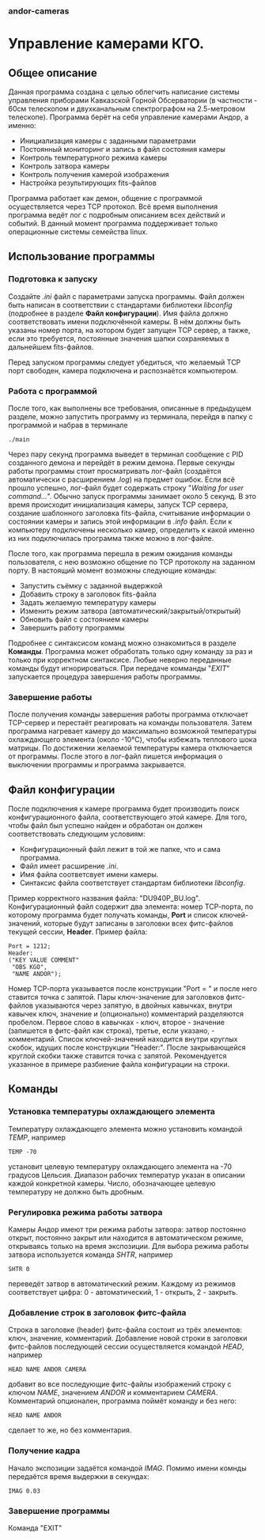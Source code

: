 ### andor-cameras
# Управление камерами КГО.

## Общее описание
Данная программа создана с целью облегчить написание системы управления приборами Кавказской Горной Обсерватории (в частности - 60см телескопом и двухканальным спектрографом на 2.5-метровом телескопе). Программа берёт на себя управление камерами Андор, а именно:

*   Инициализация камеры с заданными параметрами
*   Постоянный мониторинг и запись в файл состояния камеры
*   Контроль температурного режима камеры
*   Контроль затвора камеры
*   Контроль получения камерой изображения
*   Настройка результирующих fits-файлов

Программа работает как демон, общение с программой осуществляется через TCP протокол. Всё время выполнения программа ведёт лог с подробным описанием всех действий и событий. В данный момент программа поддерживает только операционные системы семейства linux.


## Использование программы
### Подготовка к запуску
Создайте *.ini* файл с параметрами запуска программы. Файл должен быть написан в соответствии с стандартами библиотеки *libconfig* (подробнее в разделе **Файл конфигурации**). Имя файла должно соответствовать имени подключённой камеры. В нём должны быть указаны номер порта, на котором будет запущен TCP сервер, а также, если это требуется, постоянные значения шапки сохраняемых в дальнейшем fits-файлов.

Перед запуском программы следует убедиться, что желаемый TCP порт свободен, камера подключена и распознаётся компьютером.

### Работа с программой
После того, как выполнены все требования, описанные в предыдущем разделе, можно запустить программу из терминала, перейдя в папку с программой и набрав в терминале
```
./main
```
Через пару секунд программа выведет в терминал сообщение с PID созданного демона и перейдёт в режим демона. Первые секунды работы программы стоит просматривать лог-файл (создаётся автоматически с расширением *.log*) на предмет ошибок. Если всё прошло успешно, лог-файл будет содержать строку "*Waiting for user command...*". Обычно запуск программы занимает около 5 секунд. В это время происходит инициализация камеры, запуск TCP сервера, создание шаблонного заголовка fits-файла, считывание информации о состоянии камеры и запись этой информации в *.info* файл. Если к компьютеру подключены несколько камер, определить к какой именно из них подключилась программа также можно в лог-файле.

После того, как программа перешла в режим ожидания команды пользователя, с нею возможно общение по TCP протоколу на заданном порту. В настоящий момент возможны следующие команды:
*   Запустить съёмку с заданной выдержкой
*   Добавить строку в заголовок fits-файла
*   Задать желаемую температуру камеры
*   Изменить режим затвора (автоматический/закрытый/открытый)
*   Обновить файл с состоянием камеры
*   Завершить работу программы

Подробнее с синтаксисом команд можно ознакомиться в разделе **Команды**. Программа может обработать только одну команду за раз и только при корректном синтаксисе. Любые неверно переданные команды будут игнорироваться. При передаче комманды "*EXIT*" запускается процедура завершения работы программы.

### Завершение работы
После получения команды завершения работы программа отключает TCP-сервер и перестаёт реагировать на команды пользователя. Затем программа нагревает камеру до максимально возможной температуры охлаждающего элемента (около -10°C), чтобы избежать теплового шока матрицы. По достижении желаемой температуры камера отключается от программы. После этого в лог-файл пишется информация о выключении программы и программа закрывается.

## Файл конфигурации
После подключения к камере программа будет производить поиск конфигурационного файла, соответствующего этой камере. Для того, чтобы файл был успешно найден и обработан он должен соответствовать следующим условиям:
*    Конфигурационный файл лежит в той же папке, что и сама программа.
*    Файл имеет расширение *.ini*.
*    Имя файла соответсвует имени камеры.
*    Синтаксис файла соответствует стандартам библиотеки *libconfig*.

Пример корректного названия файла: "DU940P_BU.log". Конфигурационный файл содержит два элемента: номер ТСР-порта, по которому программа будет получать команды, **Port** и список ключей-значений, которые будут записаны в заголовки всех фитс-файлов текущей сессии, **Header**. Пример файла:
```
Port = 1212;
Header:
("KEY VALUE COMMENT"
 "OBS KGO",
 "NAME ANDOR");
```
Номер ТСР-порта указывается после конструкции "Port = " и после него ставится точка с запятой. Пары ключ-значение для заголовков фитс-файлов указываются через запятую, в двойных кавычках, внутри кавычек ключ, значение и (опционально) комментарий разделяются пробелом. Первое слово в кавычках - ключ, второе - значение (запишется в фитс-файл как строка), третье, если указано, - комментарий. Список ключей-значений находится внутри круглых скобок, идущих после конструкции "Header:". После закрывающейся круглой скобки также ставится точка с запятой. Рекомендуется указанное в примере разбиение файла конфигурации на строки.

## Команды
### Установка температуры охлаждающего элемента
Температуру охлаждающего элемента можно установить командой *TEMP*, например
```
TEMP -70
```
установит целевую температуру охлаждающего элемента на -70 градусов Цельсия. Диапазон рабочих температур указан в описании каждой конкретной камеры. Число, обозначающее целевую температуру не должно быть дробным.

### Регулировка режима работы затвора
Камеры Андор имеют три режима работы затвора: затвор постоянно открыт, постоянно закрыт или находится в автоматическом режиме, открываясь только на время экспозиции. Для выбора режима работы затвора используется команда *SHTR*, например
```
SHTR 0
```
переведёт затвор в автоматический режим. Каждому из режимов соответствует цифра: 0 - автоматический, 1 - открыть, 2 - закрыть.

### Добавление строк в заголовок фитс-файла
Строка в заголовке (header) фитс-файла состоит из трёх элементов: ключ, значение, комментарий. Добавление новой строки в заголовки фитс-файлов последующей сессии осуществляется командой *HEAD*, например
```
HEAD NAME ANDOR CAMERA
```
добавит во все последующие фитс-файлы изображений строку с ключом *NAME*, значением *ANDOR* и комментарием *CAMERA*. Комментарий опционален, программа поймёт команду и без него:
```
HEAD NAME ANDOR
```
сделает то же, но без комментария.

### Получение кадра
Начало экспозиции задаётся командой *IMAG*. Помимо имени комнды передаётся время выдержки в секундах:
```
IMAG 0.03
```

### Завершение программы
Команда "EXIT"



